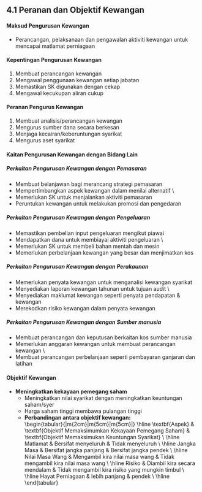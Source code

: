 ## 4.1 Peranan dan Objektif Kewangan

#### Maksud Pengurusan Kewangan
- Perancangan, pelaksanaan dan pengawalan aktiviti kewangan untuk mencapai matlamat perniagaan

#### Kepentingan Pengurusan Kewangan
1. Membuat perancangan kewangan
2. Mengawal penggunaan kewangan setiap jabatan
3. Memastikan SK digunakan dengan cekap
4. Mengawal kecukupan aliran cukup

#### Peranan Pengurus Kewangan
1. Membuat analisis/perancangan kewangan
2. Mengurus sumber dana secara berkesan
3. Menjaga kecairan/keberuntungan syarikat
4. Mengurus aset syarikat

#### Kaitan Pengurusan Kewangan dengan Bidang Lain
##### Perkaitan Pengurusan Kewangan dengan Pemasaran
- Membuat belanjawan bagi merancang strategi pemasaran
- Mempertimbangkan aspek kewangan dalam menilai alternatif
\ 
- Memerlukan SK untuk menjalankan aktiviti pemasaran
- Peruntukan kewangan untuk melakukan promosi dan pengedaran

##### Perkaitan Pengurusan Kewangan dengan Pengeluaran
- Memastikan pembelian input pengeluaran mengikut piawai
- Mendapatkan dana untuk membiayai aktiviti pengeluaran
\
- Memerlukan SK untuk membeli bahan mentah dan mesin
- Memerlukan perbelanjaan kewangan yang besar dan menjimatkan kos

##### Perkaitan Pengurusan Kewangan dengan Perakaunan
- Memerlukan penyata kewangan untuk menganalisi kewangan syarikat
- Menyediakan laporan kewangan tahunan untuk tujuan audit 
\
- Menyediakan maklumat kewangan seperti penyata pendapatan & kewangan
- Merekodkan risiko kewangan dalam penyata kewangan

##### Perkaitan Pengurusan Kewangan dengan Sumber manusia
- Membuat perancangan dan keputusan berkaitan kos sumber manusia
- Memerlukan anggaran kewangan untuk membuat perancangan kewangan
\ 
- Membuat perancangan perbelanjaan seperti pembayaran ganjaran dan latihan

#### Objektif Kewangan
* **Meningkatkan kekayaan pemegang saham**
  - Meningkatkan nilai syarikat dengan meningkatkan keuntungan saham/syer
  - Harga saham tinggi membawa pulangan tinggi
  * **Perbandingan antara objektif kewangan:**
\
\begin{tabular}{|m{2cm}|m{5cm}|m{5cm}|}
  \hline
  \textbf{Aspek} & \textbf{Objektif Memaksimumkan Kekayaan Pemegang Saham} & \textbf{Objektif Memaksimukan Keuntungan Syarikat} \\
  \hline
  Matlamat & Bersifat menyeluruh & Tidak menyeluruh \\
  \hline
  Jangka Masa & Bersifat jangka panjang & Bersifat jangka pendek \\
  \hline
  Nilai Masa Wang & Mengambil kira nilai masa wang & Tidak mengambil kira nilai masa wang \\
  \hline
  Risiko & Diambil kira secara mendalam & Tidak mengambil kira risiko yang mungkin timbul \\
  \hline
  Hayat Perniagaan & lebih panjang & pendek \\ 
  \hline
\end{tabular}
